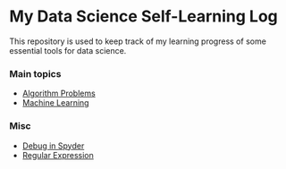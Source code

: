 # My Data Science Self-Learning Log

This repository is used to keep track of my learning progress of some essential tools for data science.

### Main topics

- [Algorithm Problems](algorithm_problems)
- [Machine Learning](machine_learning)

### Misc

- [Debug in Spyder](misc/debug_in_spyder)
- [Regular Expression](misc/regex)





